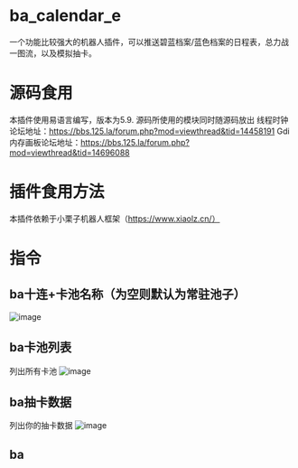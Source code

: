 # ba_calendar_e
一个功能比较强大的机器人插件，可以推送碧蓝档案/蓝色档案的日程表，总力战一图流，以及模拟抽卡。
# 源码食用
本插件使用易语言编写，版本为5.9.
源码所使用的模块同时随源码放出
线程时钟论坛地址：https://bbs.125.la/forum.php?mod=viewthread&tid=14458191
Gdi内存画板论坛地址：https://bbs.125.la/forum.php?mod=viewthread&tid=14696088
# 插件食用方法
本插件依赖于小栗子机器人框架（https://www.xiaolz.cn/）
# 指令
## ba十连+卡池名称（为空则默认为常驻池子）
![image](https://user-images.githubusercontent.com/20775434/167645774-b5098145-0cb8-4c01-a5e0-e84f9b29d58f.png)
## ba卡池列表
列出所有卡池
![image](https://user-images.githubusercontent.com/20775434/167646015-256a53a1-8c6a-4a61-8087-b7346d118491.png)
## ba抽卡数据
列出你的抽卡数据
![image](https://user-images.githubusercontent.com/20775434/167646201-d6d3a73b-f8d6-4df5-8a39-3a5c4d1c84b7.png)
## ba
